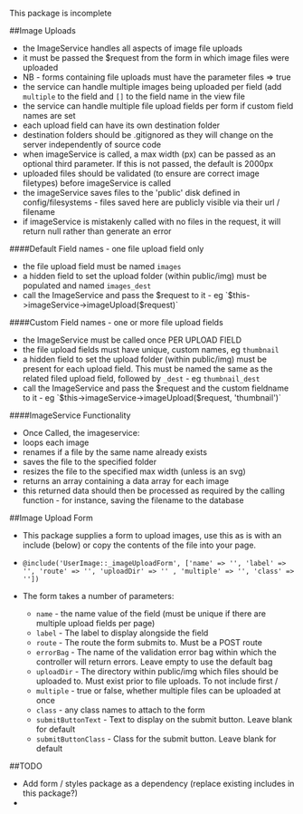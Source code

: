 This package is incomplete


##Image Uploads
- the ImageService handles all aspects of image file uploads
- it must be passed the $request from the form in which image files were uploaded
- NB - forms containing file uploads must have the parameter files => true
- the service can handle multiple images being uploaded per field (add `multiple` to the field and `[]` to the field name in the view file
- the service can handle multiple file upload fields per form if custom field names are set
- each upload field can have its own destination folder
- destination folders should be .gitignored as they will change on the server independently of source code
- when imageService is called, a max width (px) can be passed as an optional third parameter.  If this is not passed, the default is 2000px
- uploaded files should be validated (to ensure are correct image filetypes) before imageService is called
- the imageService saves files to the 'public' disk defined in config/filesystems  - files saved here are publicly visible via their url / filename
- if imageService is mistakenly called with no files in the request, it will return null rather than generate an error

####Default Field names - one file upload field only
- the file upload field must be named `images`
- a hidden field to set the upload folder (within public/img) must be populated and named `images_dest`
- call the ImageService and pass the $request to it - eg
  `$this->imageService->imageUpload($request)`
  


####Custom Field names - one or more file upload fields
- the ImageService must be called once PER UPLOAD FIELD
- the file upload fields must have unique, custom names, eg `thumbnail`
- a hidden field to set the upload folder (within public/img) must be present for each upload field.  This must be named the same as the related filed upload field, followed by `_dest` - eg `thumbnail_dest`
- call the ImageService and pass the $request and the custom fieldname to it - eg `$this->imageService->imageUpload($request, 'thumbnail')`


####ImageService Functionality
- Once Called, the imageservice:
 - loops each image
 - renames if a file by the same name already exists
 - saves the file to the specified folder
 - resizes the file to the specified max width (unless is an svg)
 - returns an array containing a data array for each image
 - this returned data should then be processed as required by the calling function - for instance, saving the filename to the database




##Image Upload Form
- This package supplies a form to upload images, use this as is with an include (below) or copy the contents of the file into your page.
- `@include('UserImage::_imageUploadForm', ['name' => '', 'label' => '', 'route' => '', 'uploadDir' => '' , 'multiple' => '', 'class' => ''])` 

- The form takes a number of parameters:

    - `name` - the name value of the field (must be unique if there are multiple upload fields per page)
    - `label` - The label to display alongside the field
    - `route` - The route the form submits to.  Must be a POST route
    - `errorBag` - The name of the validation error bag within which the controller will return errors.  Leave empty to use the default bag
    - `uploadDir` - The directory within public/img which files should be uploaded to.  Must exist prior to file uploads.  To not include first /
    - `multiple` - true or false, whether multiple files can be uploaded at once
    - `class` - any class names to attach to the form
    - `submitButtonText` - Text to display on the submit button.  Leave blank for default
    - `submitButtonClass` - Class for the submit button.  Leave blank for default
    
    
    
##TODO 
- Add form / styles package as a dependency (replace existing includes in this package?)
- 